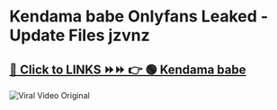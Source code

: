 
 # Kendama babe Onlyfans Leaked - Update Files jzvnz

## <h2><a href="https://clipsfans.com/Kendama_babe&ref=git">🔗 Click to LINKS ⏩⏩ 👉 🟢 Kendama babe </a></h2>

<a href="https://clipsfans.com/Kendama_babe&ref=git" rel="nofollow" data-target="animated-image.originalLink"><img src="https://i.ibb.co.com/xMMVF88/686577567.gif" alt="Viral Video Original" style="max-width: 100%; display: inline-block;" data-target="animated-image.originalImage"></a>

